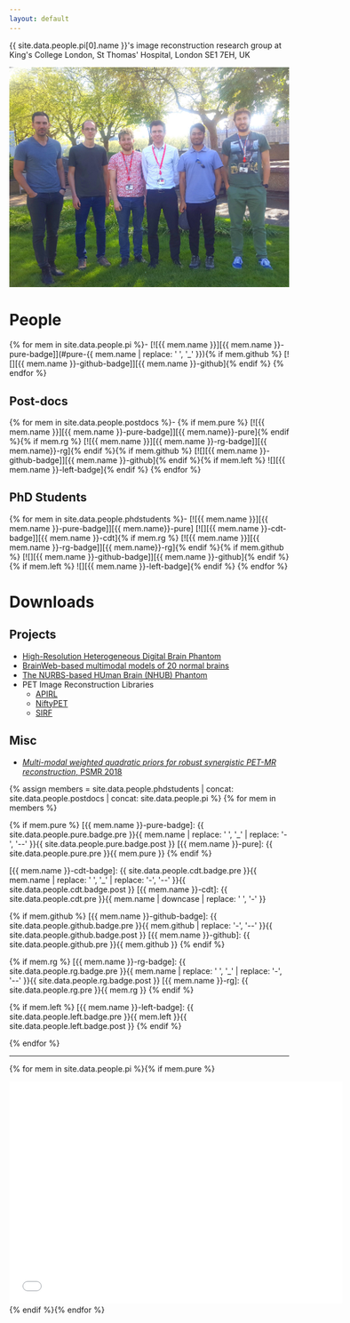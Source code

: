 ```yaml
---
layout: default
---
```


{{ site.data.people.pi[0].name }}'s image reconstruction research group at <br/>
King's College London, St Thomas' Hospital, London SE1&nbsp;7EH, UK

![](images/group.jpg)

# People

{% for mem in site.data.people.pi %}- [![{{ mem.name }}][{{ mem.name }}-pure-badge]](#pure-{{ mem.name | replace: ' ', '_' }}){% if mem.github %}
[![][{{ mem.name }}-github-badge]][{{ mem.name }}-github]{% endif %}
{% endfor %}

## Post-docs

{% for mem in site.data.people.postdocs %}- {% if mem.pure %}
  [![{{ mem.name }}][{{ mem.name }}-pure-badge]][{{ mem.name}}-pure]{% endif %}{% if mem.rg %}
  [![{{ mem.name }}][{{ mem.name }}-rg-badge]][{{ mem.name}}-rg]{% endif %}{% if mem.github %}
  [![][{{ mem.name }}-github-badge]][{{ mem.name }}-github]{% endif %}{% if mem.left %}
  ![][{{ mem.name }}-left-badge]{% endif %}
{% endfor %}

## PhD Students

{% for mem in site.data.people.phdstudents %}- [![{{ mem.name }}][{{ mem.name }}-pure-badge]][{{ mem.name}}-pure]
  [![][{{ mem.name }}-cdt-badge]][{{ mem.name }}-cdt]{% if mem.rg %}
  [![{{ mem.name }}][{{ mem.name }}-rg-badge]][{{ mem.name}}-rg]{% endif %}{% if mem.github %}
  [![][{{ mem.name }}-github-badge]][{{ mem.name }}-github]{% endif %}{% if mem.left %}
  ![][{{ mem.name }}-left-badge]{% endif %}
{% endfor %}

# Downloads

## Projects

- [High-Resolution Heterogeneous Digital Brain Phantom][brain_phantom]
- [BrainWeb-based multimodal models of 20 normal brains][brainweb]
- [The NURBS-based HUman Brain (NHUB) Phantom][nhub]
- PET Image Reconstruction Libraries
    + [APIRL]
    + [NiftyPET]
    + [SIRF]

[brain_phantom]: ./brain_phantom/ "downloadable digital brain phantom"
[brainweb]: https://github.com/casperdcl/brainweb "Source code"
[nhub]: https://github.com/casperdcl/brain_phantom "Source code"
[NiftyPET]: https://github.com/casperdcl/NIPET "Source code"
[SIRF]: https://github.com/CCPPETMR/SIRF "Source code"
[APIRL]: https://github.com/PET-MR/apirl "Source code"

## Misc

- [*Multi-modal weighted quadratic priors for robust synergistic PET-MR reconstruction*, PSMR 2018](https://www.youtube.com/watch?v=cbuncWC6oKc)

{% assign members = site.data.people.phdstudents | concat: site.data.people.postdocs | concat: site.data.people.pi %}
{% for mem in members %}

{% if mem.pure %}
[{{ mem.name }}-pure-badge]: {{ site.data.people.pure.badge.pre }}{{ mem.name | replace: ' ', '_' | replace: '-', '--' }}{{ site.data.people.pure.badge.post }}
[{{ mem.name }}-pure]: {{ site.data.people.pure.pre }}{{ mem.pure }}
{% endif %}

[{{ mem.name }}-cdt-badge]:  {{ site.data.people.cdt.badge.pre }}{{ mem.name | replace: ' ', '_' | replace: '-', '--' }}{{ site.data.people.cdt.badge.post }}
[{{ mem.name }}-cdt]: {{ site.data.people.cdt.pre }}{{ mem.name | downcase | replace: ' ', '-' }}

{% if mem.github %}
[{{ mem.name }}-github-badge]: {{ site.data.people.github.badge.pre }}{{ mem.github | replace: '-', '--' }}{{ site.data.people.github.badge.post }}
[{{ mem.name }}-github]: {{ site.data.people.github.pre }}{{ mem.github }}
{% endif %}

{% if mem.rg %}
[{{ mem.name }}-rg-badge]: {{ site.data.people.rg.badge.pre }}{{ mem.name | replace: ' ', '_' | replace: '-', '--' }}{{ site.data.people.rg.badge.post }}
[{{ mem.name }}-rg]: {{ site.data.people.rg.pre }}{{ mem.rg }}
{% endif %}

{% if mem.left %}
[{{ mem.name }}-left-badge]: {{ site.data.people.left.badge.pre }}{{ mem.left }}{{ site.data.people.left.badge.post }}
{% endif %}

{% endfor %}

----

{% for mem in site.data.people.pi %}{% if mem.pure %}
<!--https://codegena.com/generator/iframe-code-generator-->
<div id="pure-{{ mem.name | replace: ' ', '_' }}" class="codegena_iframe"><iframe
 src="{{ site.data.people.pure.pre }}{{ mem.pure }}"
 style="background:url('//codegena.com/wp-content/uploads/2015/09/loading.gif') white center center no-repeat;border:0px;"
 height="400" width="600" sandbox=""></iframe></div>
{% endif %}{% endfor %}
